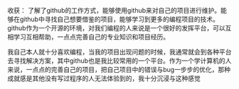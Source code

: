 收获：
了解了github的工作方式，能够使用github来对自己的项目进行维护。能够在github中寻找自己想要借鉴的项目，能够学习到更多的编程项目的技术。
github作为一个开源的环境，对我们编程的人来说是一个很好的发挥平台，可以互相学习互相帮助，一点点完善自己的专业知识和项目经历。

我自己本人就十分喜欢编程，当我的项目出现问题的时候，我通常就会到各种平台去寻找解决方案，其中github也是我比较常用的一个平台。作为一个学计算机的人来说，一点点的完善自己的项目，把自己项目中的错误与bug一步步的优化，那种成就感是其他没有写过程序的人无法体验到的，我十分沉浸与这种感觉

